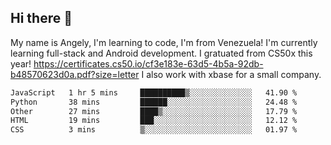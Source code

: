 ## Hi there 👋
My name is Angely, I'm learning to code, I'm from Venezuela!
I'm currently learning full-stack and Android development.
I gratuated from CS50x this year! https://certificates.cs50.io/cf3e183e-63d5-4b5a-92db-b48570623d0a.pdf?size=letter
I also work with xbase for a small company.

 <!--START_SECTION:waka-->

```txt
JavaScript   1 hr 5 mins     ██████████▒░░░░░░░░░░░░░░   41.90 %
Python       38 mins         ██████░░░░░░░░░░░░░░░░░░░   24.48 %
Other        27 mins         ████▒░░░░░░░░░░░░░░░░░░░░   17.79 %
HTML         19 mins         ███░░░░░░░░░░░░░░░░░░░░░░   12.12 %
CSS          3 mins          ▒░░░░░░░░░░░░░░░░░░░░░░░░   01.97 %
```

<!--END_SECTION:waka-->
<!--
**angelycontrerasr/angelycontrerasr** is a ✨ _special_ ✨ repository because its `README.md` (this file) appears on your GitHub profile.

Here are some ideas to get you started:

- 🔭 I’m currently working on ...
- 🌱 I’m currently learning ...
- 👯 I’m looking to collaborate on ...
- 🤔 I’m looking for help with ...
- 💬 Ask me about ...
- 📫 How to reach me: ...
- 😄 Pronouns: ...
- ⚡ Fun fact: ...
-->
